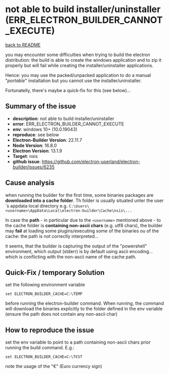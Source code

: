 # not able to build installer/uninstaller (ERR_ELECTRON_BUILDER_CANNOT_EXECUTE)

[back to README](../README.md)

you may encounter some difficulties when trying to build the electron distribution:
the build is able to create the windows application and to zip it properly but will fail while creating the installer/uninstaller applications.

Hence: you may use the packed/unpacked application to do a manual "*portable*" installation but you cannot use the installer/uninstaller.

Fortunatelly, there's maybe a quick-fix for this (see below)...

## Summary of the issue

* **description**: not able to build installer/uninstaller
* **error**: ERR_ELECTRON_BUILDER_CANNOT_EXECUTE
* **env**: windows 10+ (10.0.19043)
* **reproduce**: see below
* **Electron-Builder Version**: 22.11.7
* **Node Version**: 16.8.0
* **Electron Version**: 13.1.9
* **Target**: nsis
* **github issue**: <https://github.com/electron-userland/electron-builder/issues/6235>

## Cause analysis

when running the builder for the first time, some binaries packages are **downloaded into a cache folder**.
Th folder is usually situated unter the user´s appdata local directory e.g. `C:\Users\<username>\AppData\Local\electron-builder\Cache\nsis\...`

In case the **path** - in particular due to the `<username>` mentioned above - to the cache folder is **containing non-ascii chars** (e.g. utf8 chars), the builder may **fail** at loading some plugins/executing some of the binaries ou of the cache: the path is not correctly interpreted...

it seems, that the builder is capturing the output of the "powershell" environment, which output (stderr) is by default using ascii encoding... which is conflicting with the non-ascii name of the cache path.

## Quick-Fix / temporary **Solution**

set the following environment variable

```shell
set ELECTRON_BUILDER_CACHE=C:\TEMP
```

before running the electron-builder command. When running, the command will download the binaries explicitly to the folder defined in the env variable (ensure the path does not contain any non-ascii char)

## How to **reproduce** the issue

set the env variable to point to a path containing non-ascii chars prior running the build command. E.g.:

```shell
set ELECTRON_BUILDER_CACHE=C:\T€ST
```

note the usage of the "€" (Euro currency sign)
